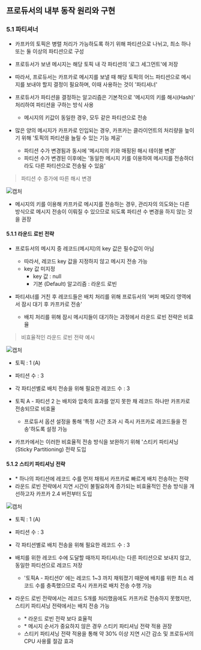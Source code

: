 ## 프로듀서의 내부 동작 원리와 구현

### 5.1 파티셔너 

- 카프카의 토픽은 병렬 처리가 가능하도록 하기 위해 파티션으로 나뉘고, 최소 하나 또는 둘 이상의 파티션으로 구성
- 프로듀서가 보낸 메시지는 해당 토픽 내 각 파티션의 '로그 세그먼트'에 저장
- 따라서, 프로듀서는 카프카로 메시지를 보낼 때 해당 토픽의 어느 파티션으로 메시지를 보내야 할지 결정이 필요하며, 이때 사용하는 것이 '파티셔너'
- 프로듀서가 파티션을 결정하는 알고리즘은 기본적으로 '메시지의 키를 해시(Hash)' 처리하여 파티션을 구하는 방식 사용
  - 메시지의 키값이 동일한 경우, 모두 같은 파티션으로 전송

- 많은 양의 메시지가 카프카로 인입되는 경우, 카프카는 클라이언트의 처리량을 높이기 위해 '토픽의 파티션을 늘릴 수 있는 기능 제공'
  - 파티션 수가 변경됨과 동시에 '메시지의 키와 매핑된 해시 테이블 변경'
  - 파티션 수가 변경된 이후에는 '동일한 메시지 키를 이용하여 메시지를 전송하더라도 다른 파티션으로 전송될 수 있음'

> 파티션 수 증가에 따른 해시 변경

![캡처](https://velog.velcdn.com/images/woorung/post/caa38de4-35a1-4c78-9e4a-8b43e7770ba0/image.png)

- 메시지의 키를 이용해 카프카로 메시지를 전송하는 경우, 관리자의 의도와는 다른 방식으로 메시지 전송이 이뤄질 수 있으므로 되도록 파티션 수 변경을 하지 않는 것을 권장

#### 5.1.1 라운드 로빈 전략

- 프로듀서의 메시지 중 레코드(메시지)의 key 값은 필수값이 아님
  - 따라서, 레코드 key 값을 지정하지 않고 메시지 전송 가능
  - key 값 미지정 
    - key 값 : null
    - 기본 (Default) 알고리즘 : 라운드 로빈

- 파티셔너를 거친 후 레코드들은 배치 처리를 위해 프로듀서의 '버퍼 메모리 영역에서 잠시 대기 후 카프카로 전송'
  - 배치 처리를 위해 잠시 메시지들이 대기하는 과정에서 라운드 로빈 전략은 비효율

> 비효율적인 라운드 로빈 전략 예시

![캡처](https://velog.velcdn.com/images/woorung/post/79d7f6a7-05e6-4174-923c-5881e3ecf13d/image.png)

- 토픽 : 1 (A) 
- 파티션 수 : 3
- 각 파티션별로 배치 전송을 위해 필요한 레코드 수 : 3 
   

- 토픽 A - 파티션 2 는 배치와 압축의 효과를 얻지 못한 채 레코드 하나만 카프카로 전송되므로 비효율
  - 프로듀서 옵션 설정을 통해 '특정 시간 초과 시 즉시 카프카로 레코드들을 전송'하도록 설정 가능
   

- 카프카에서는 이러한 비효율적 전송 방식을 보완하기 위해 '스티키 파티셔닝 (Sticky Partitioning) 전략 도입

#### 5.1.2 스티키 파티셔닝 전략

- \* 하나의 파티션에 레코드 수를 먼저 채워서 카프카로 빠르게 배치 전송하는 전략
- 라운드 로빈 전략에서 지연 시간이 불필요하게 증가되는 비효율적인 전송 방식을 개선하고자 카프카 2.4 버전부터 도입
  
![캡처](https://velog.velcdn.com/images/woorung/post/71a5ddb7-bf9d-4c9d-8378-0051f14e3b3b/image.png)

- 토픽 : 1 (A)
- 파티션 수 : 3
- 각 파티션별로 배치 전송을 위해 필요한 레코드 수 : 3 
   

- 배치를 위한 레코드 수에 도달할 때까지 파티셔너는 다른 파티션으로 보내지 않고, 동일한 파티션으로 레코드 저장
  - '토픽A - 파티션0' 에는 레코드 1~3 까지 채워졌기 때문에 배치를 위한 최소 레코드 수를 충족했으므로 즉시 카프카로 배치 전송 수행 가능

- 라운드 로빈 전략에서는 레코드 5개를 처리했음에도 카프카로 전송하지 못했지만, 스티키 파티셔닝 전략에서는 배치 전송 가능
  - \* 라운드 로빈 전략 보다 효율적
  - \* 메시지 순서가 중요하지 않은 경우 스티키 파티셔닝 전략 적용 권장
  - 스티키 파티셔닝 전략 적용을 통해 약 30% 이상 지연 시간 감소 및 프로듀서의 CPU 사용률 절감 효과
